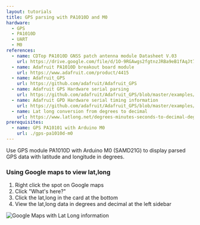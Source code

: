 ```yaml
---
layout: tutorials
title: GPS parsing with PA1010D and M0
hardware:
  - GPS
  - PA1010D
  - UART
  - M0
references:
  - name: CDTop PA1010D GNSS patch antenna module Datasheet V.03
    url: https://drive.google.com/file/d/1O-9RGAwgs2fgtnzJRBa9eB1fAqJt7n_k/view
  - name: Adafruit PA1010D breakout board module
    url: https://www.adafruit.com/product/4415
  - name: Adafruit_GPS
    url: https://github.com/adafruit/Adafruit_GPS
  - name: Adafruit GPS Hardware serial parsing
    url: https://github.com/adafruit/Adafruit_GPS/blob/master/examples/GPS_HardwareSerial_Parsing/GPS_HardwareSerial_Parsing.ino
  - name: Adafruit GPD Hardware serial timing information
    url: https://github.com/adafruit/Adafruit_GPS/blob/master/examples/GPS_HardwareSerial_Timing/GPS_HardwareSerial_Timing.ino
  - name: Lat long conversion from degrees to decimal
    url: https://www.latlong.net/degrees-minutes-seconds-to-decimal-degrees
prerequisites:
  - name: GPS PA10101 with Arduino M0
    url: ./gps-pa1010d-m0
---
```


Use GPS module PA1010D with Arduino M0 (SAMD21G) to display parsed GPS data with latitude and longitude in degrees.

### Using Google maps to view lat,long

1. Right click the spot on Google maps
1. Click "What's here?"
1. Click the lat,long in the card at the bottom
1. View the lat,long data in degrees and decimal at the left sidebar

<img src="{{ site.url }}/assets/images/tutorials/gps-pa1010d-m0-parsing-gmaps.jpg" alt="Google Maps with Lat Long information">

